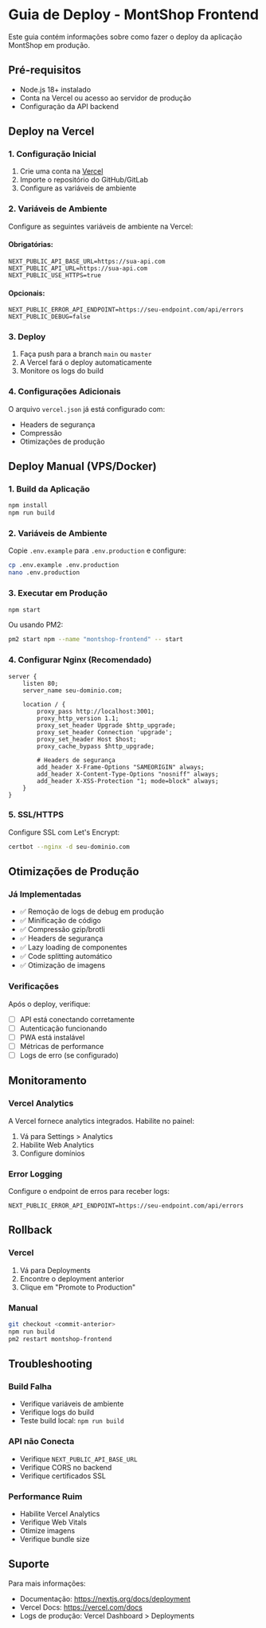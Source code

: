 # Guia de Deploy - MontShop Frontend

Este guia contém informações sobre como fazer o deploy da aplicação MontShop em produção.

## Pré-requisitos

- Node.js 18+ instalado
- Conta na Vercel ou acesso ao servidor de produção
- Configuração da API backend

## Deploy na Vercel

### 1. Configuração Inicial

1. Crie uma conta na [Vercel](https://vercel.com)
2. Importe o repositório do GitHub/GitLab
3. Configure as variáveis de ambiente

### 2. Variáveis de Ambiente

Configure as seguintes variáveis de ambiente na Vercel:

#### Obrigatórias:
```
NEXT_PUBLIC_API_BASE_URL=https://sua-api.com
NEXT_PUBLIC_API_URL=https://sua-api.com
NEXT_PUBLIC_USE_HTTPS=true
```

#### Opcionais:
```
NEXT_PUBLIC_ERROR_API_ENDPOINT=https://seu-endpoint.com/api/errors
NEXT_PUBLIC_DEBUG=false
```

### 3. Deploy

1. Faça push para a branch `main` ou `master`
2. A Vercel fará o deploy automaticamente
3. Monitore os logs do build

### 4. Configurações Adicionais

O arquivo `vercel.json` já está configurado com:
- Headers de segurança
- Compressão
- Otimizações de produção

## Deploy Manual (VPS/Docker)

### 1. Build da Aplicação

```bash
npm install
npm run build
```

### 2. Variáveis de Ambiente

Copie `.env.example` para `.env.production` e configure:

```bash
cp .env.example .env.production
nano .env.production
```

### 3. Executar em Produção

```bash
npm start
```

Ou usando PM2:

```bash
pm2 start npm --name "montshop-frontend" -- start
```

### 4. Configurar Nginx (Recomendado)

```nginx
server {
    listen 80;
    server_name seu-dominio.com;

    location / {
        proxy_pass http://localhost:3001;
        proxy_http_version 1.1;
        proxy_set_header Upgrade $http_upgrade;
        proxy_set_header Connection 'upgrade';
        proxy_set_header Host $host;
        proxy_cache_bypass $http_upgrade;
        
        # Headers de segurança
        add_header X-Frame-Options "SAMEORIGIN" always;
        add_header X-Content-Type-Options "nosniff" always;
        add_header X-XSS-Protection "1; mode=block" always;
    }
}
```

### 5. SSL/HTTPS

Configure SSL com Let's Encrypt:

```bash
certbot --nginx -d seu-dominio.com
```

## Otimizações de Produção

### Já Implementadas

- ✅ Remoção de logs de debug em produção
- ✅ Minificação de código
- ✅ Compressão gzip/brotli
- ✅ Headers de segurança
- ✅ Lazy loading de componentes
- ✅ Code splitting automático
- ✅ Otimização de imagens

### Verificações

Após o deploy, verifique:

- [ ] API está conectando corretamente
- [ ] Autenticação funcionando
- [ ] PWA está instalável
- [ ] Métricas de performance
- [ ] Logs de erro (se configurado)

## Monitoramento

### Vercel Analytics

A Vercel fornece analytics integrados. Habilite no painel:

1. Vá para Settings > Analytics
2. Habilite Web Analytics
3. Configure domínios

### Error Logging

Configure o endpoint de erros para receber logs:

```env
NEXT_PUBLIC_ERROR_API_ENDPOINT=https://seu-endpoint.com/api/errors
```

## Rollback

### Vercel

1. Vá para Deployments
2. Encontre o deployment anterior
3. Clique em "Promote to Production"

### Manual

```bash
git checkout <commit-anterior>
npm run build
pm2 restart montshop-frontend
```

## Troubleshooting

### Build Falha

- Verifique variáveis de ambiente
- Verifique logs do build
- Teste build local: `npm run build`

### API não Conecta

- Verifique `NEXT_PUBLIC_API_BASE_URL`
- Verifique CORS no backend
- Verifique certificados SSL

### Performance Ruim

- Habilite Vercel Analytics
- Verifique Web Vitals
- Otimize imagens
- Verifique bundle size

## Suporte

Para mais informações:
- Documentação: https://nextjs.org/docs/deployment
- Vercel Docs: https://vercel.com/docs
- Logs de produção: Vercel Dashboard > Deployments

